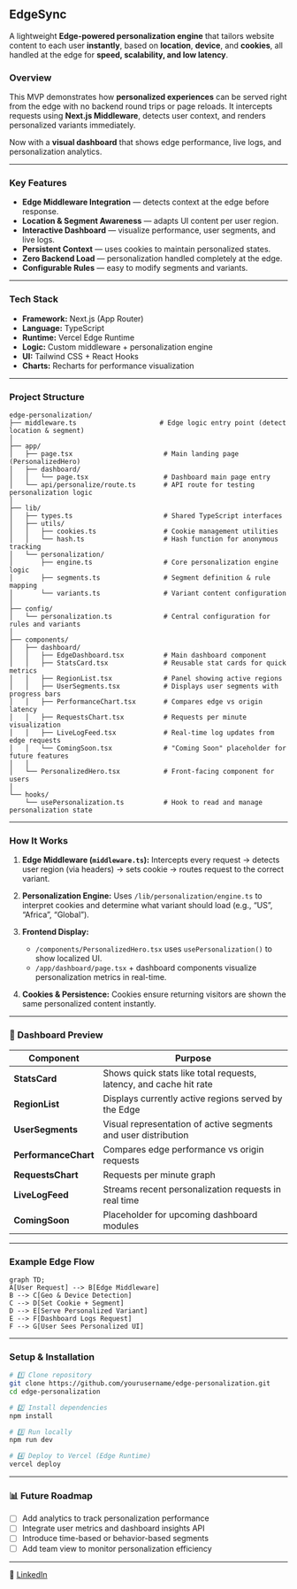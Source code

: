 ##  EdgeSync

A lightweight **Edge-powered personalization engine** that tailors website content to each user **instantly**, based on **location**, **device**, and **cookies**, all handled at the edge for **speed, scalability, and low latency**.

###  Overview

This MVP demonstrates how **personalized experiences** can be served right from the edge with no backend round trips or page reloads.
It intercepts requests using **Next.js Middleware**, detects user context, and renders personalized variants immediately.

Now with a **visual dashboard** that shows edge performance, live logs, and personalization analytics.

---

###  Key Features

*  **Edge Middleware Integration** — detects context at the edge before response.
*  **Location & Segment Awareness** — adapts UI content per user region.
*  **Interactive Dashboard** — visualize performance, user segments, and live logs.
*  **Persistent Context** — uses cookies to maintain personalized states.
*  **Zero Backend Load** — personalization handled completely at the edge.
*  **Configurable Rules** — easy to modify segments and variants.

---

###  Tech Stack

* **Framework:** Next.js  (App Router)
* **Language:** TypeScript
* **Runtime:** Vercel Edge Runtime
* **Logic:** Custom middleware + personalization engine
* **UI:** Tailwind CSS + React Hooks
* **Charts:** Recharts for performance visualization

---

###  Project Structure

```
edge-personalization/
├── middleware.ts                     # Edge logic entry point (detect location & segment)
│
├── app/
│   ├── page.tsx                       # Main landing page (PersonalizedHero)
│   ├── dashboard/
│   │   └── page.tsx                   # Dashboard main page entry
│   └── api/personalize/route.ts       # API route for testing personalization logic
│
├── lib/
│   ├── types.ts                       # Shared TypeScript interfaces
│   ├── utils/
│   │   ├── cookies.ts                 # Cookie management utilities
│   │   └── hash.ts                    # Hash function for anonymous tracking
│   └── personalization/
│       ├── engine.ts                  # Core personalization engine logic
│       ├── segments.ts                # Segment definition & rule mapping
│       └── variants.ts                # Variant content configuration
│
├── config/
│   └── personalization.ts             # Central configuration for rules and variants
│
├── components/
│   ├── dashboard/
│   │   ├── EdgeDashboard.tsx          # Main dashboard component
│   │   ├── StatsCard.tsx              # Reusable stat cards for quick metrics
│   │   ├── RegionList.tsx             # Panel showing active regions
│   │   ├── UserSegments.tsx           # Displays user segments with progress bars
│   │   ├── PerformanceChart.tsx       # Compares edge vs origin latency
│   │   ├── RequestsChart.tsx          # Requests per minute visualization
│   │   ├── LiveLogFeed.tsx            # Real-time log updates from edge requests
│   │   └── ComingSoon.tsx             # "Coming Soon" placeholder for future features
│   │
│   └── PersonalizedHero.tsx           # Front-facing component for users
│
└── hooks/
    └── usePersonalization.ts          # Hook to read and manage personalization state
```

---

###  How It Works

1. **Edge Middleware (`middleware.ts`):**
   Intercepts every request → detects user region (via headers) → sets cookie → routes request to the correct variant.

2. **Personalization Engine:**
   Uses `/lib/personalization/engine.ts` to interpret cookies and determine what variant should load (e.g., “US”, “Africa”, “Global”).

3. **Frontend Display:**

   * `/components/PersonalizedHero.tsx` uses `usePersonalization()` to show localized UI.
   * `/app/dashboard/page.tsx` + dashboard components visualize personalization metrics in real-time.

4. **Cookies & Persistence:**
   Cookies ensure returning visitors are shown the same personalized content instantly.

---

### 🧪 Dashboard Preview

| Component            | Purpose                                                            |
| -------------------- | ------------------------------------------------------------------ |
| **StatsCard**        | Shows quick stats like total requests, latency, and cache hit rate |
| **RegionList**       | Displays currently active regions served by the Edge               |
| **UserSegments**     | Visual representation of active segments and user distribution     |
| **PerformanceChart** | Compares edge performance vs origin requests                       |
| **RequestsChart**    | Requests per minute graph                                          |
| **LiveLogFeed**      | Streams recent personalization requests in real time               |
| **ComingSoon**       | Placeholder for upcoming dashboard modules                         |

---

### Example Edge Flow

```mermaid
graph TD;
A[User Request] --> B[Edge Middleware]
B --> C[Geo & Device Detection]
C --> D[Set Cookie + Segment]
D --> E[Serve Personalized Variant]
E --> F[Dashboard Logs Request]
F --> G[User Sees Personalized UI]
```

---

###  Setup & Installation

```bash
# 1️⃣ Clone repository
git clone https://github.com/yourusername/edge-personalization.git
cd edge-personalization

# 2️⃣ Install dependencies
npm install

# 3️⃣ Run locally
npm run dev

# 4️⃣ Deploy to Vercel (Edge Runtime)
vercel deploy
```

---

### 📊 Future Roadmap

* [ ] Add analytics to track personalization performance
* [ ] Integrate user metrics and dashboard insights API
* [ ] Introduce time-based or behavior-based segments
* [ ] Add team view to monitor personalization efficiency

---
🔗 [LinkedIn](https://linkedin.com/in/fohalabi) 
